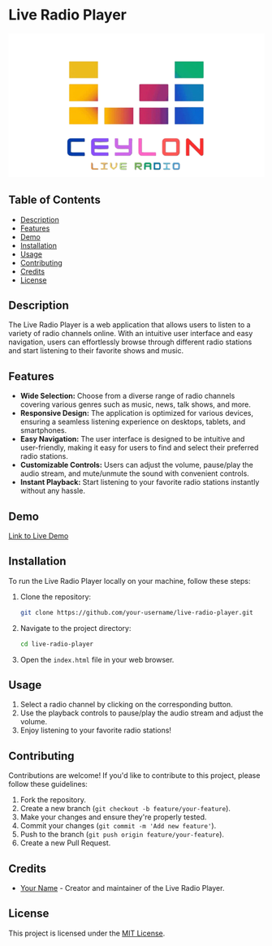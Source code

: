 # Live Radio Player

![Live Radio Player](assets/logo.png)

## Table of Contents

- [Description](#description)
- [Features](#features)
- [Demo](#demo)
- [Installation](#installation)
- [Usage](#usage)
- [Contributing](#contributing)
- [Credits](#credits)
- [License](#license)

## Description

The Live Radio Player is a web application that allows users to listen to a variety of radio channels online. With an intuitive user interface and easy navigation, users can effortlessly browse through different radio stations and start listening to their favorite shows and music.

## Features

- **Wide Selection:** Choose from a diverse range of radio channels covering various genres such as music, news, talk shows, and more.
- **Responsive Design:** The application is optimized for various devices, ensuring a seamless listening experience on desktops, tablets, and smartphones.
- **Easy Navigation:** The user interface is designed to be intuitive and user-friendly, making it easy for users to find and select their preferred radio stations.
- **Customizable Controls:** Users can adjust the volume, pause/play the audio stream, and mute/unmute the sound with convenient controls.
- **Instant Playback:** Start listening to your favorite radio stations instantly without any hassle.

## Demo

[Link to Live Demo](https://radio.ceylon.eu.org)

## Installation

To run the Live Radio Player locally on your machine, follow these steps:

1. Clone the repository:

    ```bash
    git clone https://github.com/your-username/live-radio-player.git
    ```

2. Navigate to the project directory:

    ```bash
    cd live-radio-player
    ```

3. Open the `index.html` file in your web browser.

## Usage

1. Select a radio channel by clicking on the corresponding button.
2. Use the playback controls to pause/play the audio stream and adjust the volume.
3. Enjoy listening to your favorite radio stations!

## Contributing

Contributions are welcome! If you'd like to contribute to this project, please follow these guidelines:

1. Fork the repository.
2. Create a new branch (`git checkout -b feature/your-feature`).
3. Make your changes and ensure they're properly tested.
4. Commit your changes (`git commit -m 'Add new feature'`).
5. Push to the branch (`git push origin feature/your-feature`).
6. Create a new Pull Request.

## Credits

- [Your Name](https://github.com/sh-y-zu) - Creator and maintainer of the Live Radio Player.

## License

This project is licensed under the [MIT License](LICENSE).
